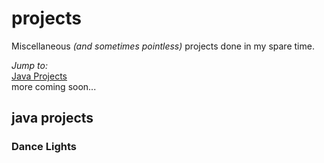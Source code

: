 # projects
Miscellaneous _(and sometimes pointless)_ projects done in my spare time.

_Jump to:_<br>
[Java Projects](#java-projects)<br>
more coming soon...


## java projects
### Dance Lights
